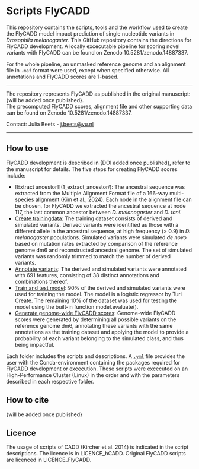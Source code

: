 # Scripts FlyCADD 

This repository contains the scripts, tools and the workflow used to create the FlyCADD model impact prediction of single nucleotide variants in *Drosophila melanogaster*. This GitHub repository contains the directions for FlyCADD development. A locally excecutable pipeline for scoring novel variants with FlyCADD can be found on Zenodo 10.5281/zenodo.14887337. 

For the whole pipeline, an unmasked reference genome and an alignment file in `.maf` format were used, except when specified otherwise. All annotations and FlyCADD scores are 1-based.
______________________________________________________________________________________________________________________
The repository represents FlyCADD as published in the original manuscript: {will be added once published}. </br>
The precomputed FlyCADD scores, alignment file and other supporting data can be found on Zenodo 10.5281/zenodo.14887337. 

Contact: Julia Beets - j.beets@vu.nl 
______________________________________________________________________________________________________________________

## How to use

FlyCADD development is described in {DOI added once published}, refer to the manuscript for details. The five steps for creating FlyCADD scores include:
- [Extract ancestor]](1_extract_ancestor/): The ancestral sequence was extracted from the Multiple Alignment Format file of a 166-way multi-species alignment (Kim et al., 2024). Each node in the alignment file can be chosen, for FlyCADD we extracted the ancestral sequence at node 117, the last common ancestor between *D. melanogaster* and *D. tani*. 
- [Create trainingdata](2_create_trainingdata/): The training dataset consists of derived and simulated variants. Derived variants were identified as those with a different allele in the ancestral sequence, at high frequency (> 0.9) in *D. melanogaster* populations. Simulated variants were simulated *de novo* based on mutation rates extracted by comparison of the reference genome dm6 and reconstructed ancestral genome. The set of simulated variants was randomly trimmed to match the number of derived variants.
- [Annotate variants](3_annotate/): The derived and simulated variants were annotated with 691 features, consisting of 38 distinct annotations and combinations thereof.
- [Train and test model](4_train_test_model/): 90% of the derived and simulated variants were used for training the model. The model is a logistic regressor by Turi Create. The remaining 10% of the dataset was used for testing the model using the built-in function model.evaluate().
- [Generate genome-wide FlyCADD scores](5_generate_genome-wide_FlyCADDscores/): Genome-wide FlyCADD scores were generated by determining all possible variants on the reference genome dm6, annotating these variants with the same annotations as the training dataset and applying the model to provide a probability of each variant belonging to the simulated class, and thus being impactful.

Each folder includes the scripts and descriptions. A [`.yml`](FlyCADD-environment.yml) file provides the user with the Conda-environment containing the packages required for FlyCADD development or excecution.
These scripts were excecuted on an High-Performance Cluster (Linux) in the order and with the parameters described in each respective folder.

## How to cite

{will be added once published} 

## Licence
The usage of scripts of CADD (Kircher et al. 2014) is indicated in the script descriptions. The licence is in LICENCE_hCADD.
Original FlyCADD scripts are licenced in LICENCE_FlyCADD.